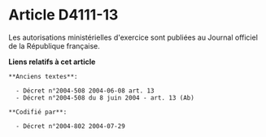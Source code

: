 # Article D4111-13

Les autorisations ministérielles d'exercice sont publiées au Journal officiel de la République française.

**Liens relatifs à cet article**

	**Anciens textes**:

	  - Décret n°2004-508 2004-06-08 art. 13
	  - Décret n°2004-508 du 8 juin 2004 - art. 13 (Ab)

	**Codifié par**:

	  - Décret n°2004-802 2004-07-29

